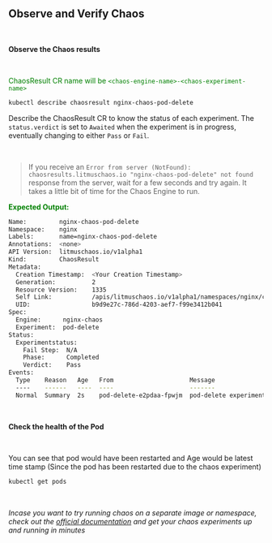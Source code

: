 <br>

## Observe and Verify Chaos

<br>

**Observe the Chaos results**

<br>

<span style="color:green">ChaosResult CR name will be `<chaos-engine-name>-<chaos-experiment-name>`</span>

```bash
kubectl describe chaosresult nginx-chaos-pod-delete
```

Describe the ChaosResult CR to know the status of each experiment. The `status.verdict` is set to `Awaited` when the experiment is in progress, eventually changing to either `Pass` or `Fail`.

<br>

> If you receive an `Error from server (NotFound): chaosresults.litmuschaos.io "nginx-chaos-pod-delete" not found` response from the server, wait for a few seconds and try again. It takes a little bit of time for the Chaos Engine to run.

<span style="color:green">**Expected Output:**</span>

```bash
Name:         nginx-chaos-pod-delete
Namespace:    nginx
Labels:       name=nginx-chaos-pod-delete
Annotations:  <none>
API Version:  litmuschaos.io/v1alpha1
Kind:         ChaosResult
Metadata:
  Creation Timestamp:  <Your Creation Timestamp>
  Generation:          2
  Resource Version:    1335
  Self Link:           /apis/litmuschaos.io/v1alpha1/namespaces/nginx/chaosresults/nginx-chaos-pod-delete
  UID:                 b9d9e27c-786d-4203-aef7-f99e3412b041
Spec:
  Engine:      nginx-chaos
  Experiment:  pod-delete
Status:
  Experimentstatus:
    Fail Step:  N/A
    Phase:      Completed
    Verdict:    Pass
Events:
  Type    Reason   Age   From                     Message
  ----    ------   ----  ----                     -------
  Normal  Summary  2s    pod-delete-e2pdaa-fpwjm  pod-delete experiment has been Passed
```

<br>

**Check the health of the Pod**

<br>

You can see that pod would have been restarted and Age would be latest time stamp (Since the pod has been restarted due to the chaos experiment)

```bash
kubectl get pods
```

<br>

_Incase you want to try running chaos on a separate image or namespace, check out the [official documentation](https://docs.litmuschaos.io/docs/getstarted/) and get your chaos experiments up and running in minutes_

<br>
